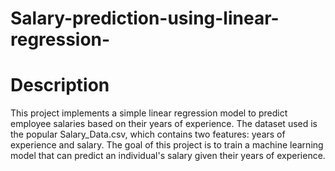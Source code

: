 # Salary-prediction-using-linear-regression-
# Description
This project implements a simple linear regression model to predict employee salaries based on their years of experience. The dataset used is the popular Salary_Data.csv, which contains two features: years of experience and salary. The goal of this project is to train a machine learning model that can predict an individual's salary given their years of experience.
